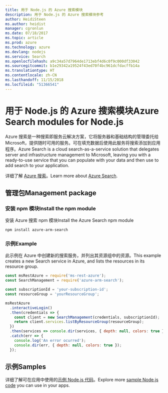 ```yaml
---
title: 用于 Node.js 的 Azure 搜索模块
description: 用于 Node.js 的 Azure 搜索模块参考
author: HeidiSteen
ms.author: heidist
manager: cgronlun
ms.date: 07/18/2017
ms.topic: article
ms.prod: azure
ms.technology: azure
ms.devlang: nodejs
ms.service: Search
ms.openlocfilehash: a9c34a57d7964de1713ebf4d6c0f9c000df33042
ms.sourcegitcommit: b1e29342a19524f43ed70f4bc961dcfdacffb14a
ms.translationtype: HT
ms.contentlocale: zh-CN
ms.lasthandoff: 11/15/2018
ms.locfileid: "51366541"
---
```

# <a name="azure-search-modules-for-nodejs"></a><span data-ttu-id="23caa-103">用于 Node.js 的 Azure 搜索模块</span><span class="sxs-lookup"><span data-stu-id="23caa-103">Azure Search modules for Node.js</span></span>

<span data-ttu-id="23caa-104">Azure 搜索是一种搜索即服务云解决方案，它将服务器和基础结构的管理委托给 Microsoft，提供随时可用的服务。可在填充数据后使用此服务将搜索添加到应用程序。</span><span class="sxs-lookup"><span data-stu-id="23caa-104">Azure Search is a cloud search-as-a-service solution that delegates server and infrastructure management to Microsoft, leaving you with a ready-to-use service that you can populate with your data and then use to add search to your application.</span></span>

<span data-ttu-id="23caa-105">详细了解 [Azure 搜索](https://docs.microsoft.com/azure/search/search-what-is-azure-search)。</span><span class="sxs-lookup"><span data-stu-id="23caa-105">Learn more about [Azure Search](https://docs.microsoft.com/azure/search/search-what-is-azure-search).</span></span>

## <a name="management-package"></a><span data-ttu-id="23caa-106">管理包</span><span class="sxs-lookup"><span data-stu-id="23caa-106">Management package</span></span>

### <a name="install-the-npm-module"></a><span data-ttu-id="23caa-107">安装 npm 模块</span><span class="sxs-lookup"><span data-stu-id="23caa-107">Install the npm module</span></span>

<span data-ttu-id="23caa-108">安装 Azure 搜索 npm 模块</span><span class="sxs-lookup"><span data-stu-id="23caa-108">Install the Azure Search npm module</span></span>

```bash
npm install azure-arm-search
```

### <a name="example"></a><span data-ttu-id="23caa-109">示例</span><span class="sxs-lookup"><span data-stu-id="23caa-109">Example</span></span>

<span data-ttu-id="23caa-110">此示例在 Azure 中创建新的搜索服务，并列出其资源组中的资源。</span><span class="sxs-lookup"><span data-stu-id="23caa-110">This example creates a new Search service in Azure, and lists the resources in its resource group.</span></span>

```javascript
const msRestAzure = require('ms-rest-azure');
const SearchManagement = require('azure-arm-search');

const subscriptionId = 'your-subscription-id';
const resourceGroup = 'yourResourceGroup';

msRestAzure
  .interactiveLogin()
  .then(credentials => {
    const client = new SearchManagement(credentials, subscriptionId);
    return client.services.listByResourceGroup(resourceGroup);
  })
  .then(services => console.dir(services, { depth: null, colors: true }))
  .catch(err => {
    console.log('An error ocurred');
    console.dir(err, { depth: null, colors: true });
  });
```

## <a name="samples"></a><span data-ttu-id="23caa-111">示例</span><span class="sxs-lookup"><span data-stu-id="23caa-111">Samples</span></span>

<span data-ttu-id="23caa-112">详细了解可在应用中使用的[示例 Node.js 代码](https://azure.microsoft.com/resources/samples/?platform=nodejs)。</span><span class="sxs-lookup"><span data-stu-id="23caa-112">Explore more [sample Node.js code](https://azure.microsoft.com/resources/samples/?platform=nodejs) you can use in your apps.</span></span>

